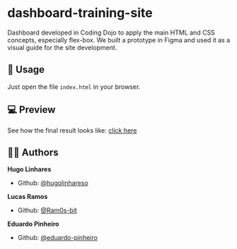 # dashboard-training-site

Dashboard developed in Coding Dojo to apply the main HTML and CSS concepts, especially flex-box. We built a prototype in Figma and used it as a visual guide for the site development.

## 🚀 Usage

Just open the file `index.html` in your browser.

## 💻 Preview

See how the final result looks like: [click here](https://naughty-benz-bc9e48.netlify.app/)

## 🧑‍💻 Authors

**Hugo Linhares**

- Github: [@hugolinhareso](https://github.com/hugolinhareso)

**Lucas Ramos**

- Github: [@Ram0s-bit](https://github.com/Ram0s-bit)

**Eduardo Pinheiro**

- Github: [@eduardo-pinheiro](https://github.com/eduardo-pinheiro)
